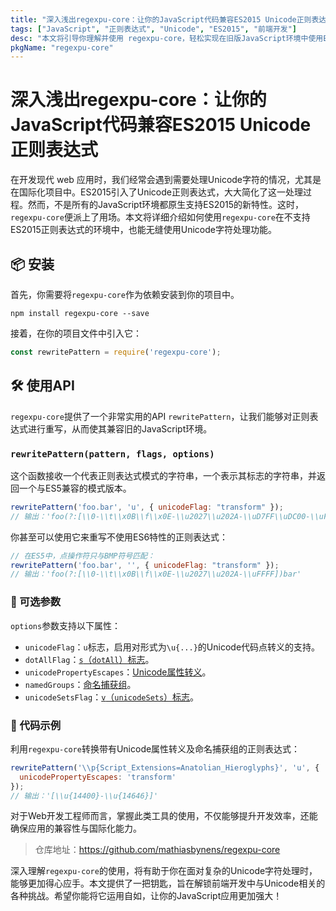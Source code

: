 ```yaml
---
title: "深入浅出regexpu-core：让你的JavaScript代码兼容ES2015 Unicode正则表达式"
tags: ["JavaScript", "正则表达式", "Unicode", "ES2015", "前端开发"]
desc: "本文将引导你理解并使用 regexpu-core，轻松实现在旧版JavaScript环境中使用ES2015 Unicode正则表达式的技巧。"
pkgName: "regexpu-core"
---
```


# 深入浅出regexpu-core：让你的JavaScript代码兼容ES2015 Unicode正则表达式

在开发现代 web 应用时，我们经常会遇到需要处理Unicode字符的情况，尤其是在国际化项目中。ES2015引入了Unicode正则表达式，大大简化了这一处理过程。然而，不是所有的JavaScript环境都原生支持ES2015的新特性。这时，`regexpu-core`便派上了用场。本文将详细介绍如何使用`regexpu-core`在不支持ES2015正则表达式的环境中，也能无缝使用Unicode字符处理功能。

## 📦 安装

首先，你需要将`regexpu-core`作为依赖安装到你的项目中。

```shell
npm install regexpu-core --save
```

接着，在你的项目文件中引入它：

```javascript
const rewritePattern = require('regexpu-core');
```

## 🛠️ 使用API

`regexpu-core`提供了一个非常实用的API `rewritePattern`，让我们能够对正则表达式进行重写，从而使其兼容旧的JavaScript环境。

### `rewritePattern(pattern, flags, options)`

这个函数接收一个代表正则表达式模式的字符串，一个表示其标志的字符串，并返回一个与ES5兼容的模式版本。

```javascript
rewritePattern('foo.bar', 'u', { unicodeFlag: "transform" });
// 输出：'foo(?:[\\0-\\t\\x0B\\f\\x0E-\\u2027\\u202A-\\uD7FF\\uDC00-\\uFFFF]|[\\uD800-\\uDBFF][\\uDC00-\\uDFFF]|[\\uD800-\\uDBFF])bar'
```

你甚至可以使用它来重写不使用ES6特性的正则表达式：

```javascript
// 在ES5中，点操作符只与BMP符号匹配：
rewritePattern('foo.bar', '', { unicodeFlag: "transform" });
// 输出：'foo(?:[\\0-\\t\\x0B\\f\\x0E-\\u2027\\u202A-\\uFFFF])bar'
```

### 🚧 可选参数

`options`参数支持以下属性：

- `unicodeFlag`：`u`标志，启用对形式为`\u{...}`的Unicode代码点转义的支持。
- `dotAllFlag`：[`s`（`dotAll`）标志](https://github.com/mathiasbynens/es-regexp-dotall-flag)。
- `unicodePropertyEscapes`：[Unicode属性转义](https://github.com/mathiasbynens/regexpu-core/blob/main/property-escapes.md)。
- `namedGroups`：[命名捕获组](https://github.com/tc39/proposal-regexp-named-groups)。
- `unicodeSetsFlag`：[`v`（`unicodeSets`）标志](https://github.com/tc39/proposal-regexp-set-notation)。

### 📝 代码示例

利用`regexpu-core`转换带有Unicode属性转义及命名捕获组的正则表达式：

```javascript
rewritePattern('\\p{Script_Extensions=Anatolian_Hieroglyphs}', 'u', {
  unicodePropertyEscapes: 'transform'
});
// 输出：'[\\u{14400}-\\u{14646}]'
```

对于Web开发工程师而言，掌握此类工具的使用，不仅能够提升开发效率，还能确保应用的兼容性与国际化能力。

> 仓库地址：https://github.com/mathiasbynens/regexpu-core

深入理解`regexpu-core`的使用，将有助于你在面对复杂的Unicode字符处理时，能够更加得心应手。本文提供了一把钥匙，旨在解锁前端开发中与Unicode相关的各种挑战。希望你能将它运用自如，让你的JavaScript应用更加强大！